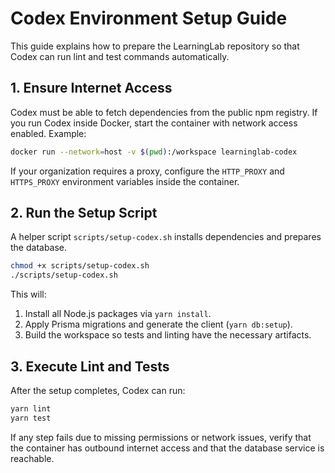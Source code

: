 # Codex Environment Setup Guide

This guide explains how to prepare the LearningLab repository so that Codex can run lint and test commands automatically.

## 1. Ensure Internet Access
Codex must be able to fetch dependencies from the public npm registry. If you run Codex inside Docker, start the container with network access enabled. Example:

```bash
docker run --network=host -v $(pwd):/workspace learninglab-codex
```

If your organization requires a proxy, configure the `HTTP_PROXY` and `HTTPS_PROXY` environment variables inside the container.

## 2. Run the Setup Script
A helper script `scripts/setup-codex.sh` installs dependencies and prepares the database.

```bash
chmod +x scripts/setup-codex.sh
./scripts/setup-codex.sh
```

This will:
1. Install all Node.js packages via `yarn install`.
2. Apply Prisma migrations and generate the client (`yarn db:setup`).
3. Build the workspace so tests and linting have the necessary artifacts.

## 3. Execute Lint and Tests
After the setup completes, Codex can run:

```bash
yarn lint
yarn test
```

If any step fails due to missing permissions or network issues, verify that the container has outbound internet access and that the database service is reachable.
